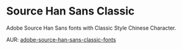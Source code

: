 Source Han Sans Classic
=======================

Adobe Source Han Sans fonts with Classic Style Chinese Character.

AUR: [adobe-source-han-sans-classic-fonts](https://aur.archlinux.org/packages/adobe-source-han-sans-classic-fonts)
